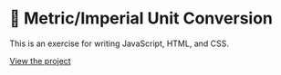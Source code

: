 <h1>🔄 Metric/Imperial Unit Conversion</h1>

<body>
   <p>This is an exercise for writing JavaScript, HTML, and CSS.</p>
  <p>
  <a href="https://jocular-maamoul-65122c.netlify.app/" target="_blank">View the project</a>
  </p>
</body>
